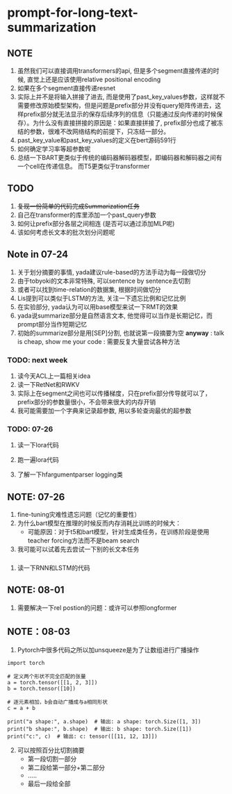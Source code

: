 # prompt-for-long-text-summarization

## NOTE
1. 虽然我们可以直接调用transformers的api, 但是多个segment直接传递的时候, 直觉上还是应该使用relative positional encoding
2. 如果在多个segment直接传递resnet
3. 实际上并不是将输入拼接了进去, 而是使用了past_key_values参数，这样就不需要修改原始模型架构，但是问题是prefix部分并没有query矩阵传进去，这样prefix部分就无法显示的保存后续序列的信息（只能通过反向传递的时候保存）。为什么没有直接拼接的原因是：如果直接拼接了, prefix部分也成了被冻结的参数，很难不改网络结构的前提下，只冻结一部分。
4. past_key_value和past_key_values的定义在bert源码591行
5. 如何确定学习率等超参数呢
6. 总结一下BART更类似于传统的编码器解码器模型，即编码器和解码器之间有一个cell在传递信息。
   而T5更类似于transformer

## TODO
1. ~~复现一份简单的代码完成Summarization任务~~
2. 自己在transformer的库里添加一个past_query参数
3. 如何让prefix部分各层之间相连 (是否可以通过添加MLP呢)
4. 该如何考虑长文本的批次划分问题呢


## Note in 07-24
1. 关于划分摘要的事情, yada建议rule-based的方法手动为每一段做切分
2. 由于tobyoki的文本非常特殊, 可以sentence by sentence去切割
3. 或者可以找到time-relation的数据集, 根据时间做切分
4. Lis提到可以类似于LSTM的方法, 关注一下遗忘比例和记忆比例
5. 在实验部分, yada认为可以用base模型来试一下RMT的效果
6. yada说summarize部分是自然语言文本, 他觉得可以当作是长期记忆，而prompt部分当作短期记忆
7. 初始的summarize部分是用[SEP]分割, 也就说第一段摘要为空
**anyway** : talk is cheap, show me your code
           : 需要反复大量尝试各种方法

### TODO: next week
1. 读今天ACL上一篇相关idea
2. 读一下RetNet和RWKV
3. 实际上在segment之间也可以传播梯度，只在prefix部分传导就可以了，prefix部分的参数量很小，不会带来很大的内存开销
4. 我可能需要加一个字典来记录超参数, 用以多轮查询最优的超参数



### TODO: 07-26 
1. 读一下lora代码
2. 跑一遍lora代码

3. 了解一下hfargumentparser logging类

## NOTE: 07-26
1. fine-tuning灾难性遗忘问题（记忆的重要性）
2. 为什么bart模型在推理的时候反而内存消耗比训练的时候大：
   * 可能原因：对于t5和bart模型，针对生成类任务，在训练阶段是使用teacher forcing方法而不是beam search
3. 我可能可以试着先去尝试一下别的长文本任务


### 
1. 读一下RNN和LSTM的代码


## NOTE: 08-01
1. 需要解决一下rel postion的问题：或许可以参照longformer

## NOTE：08-03
1. Pytorch中很多代码之所以加unsqueeze是为了让数组进行广播操作
```
import torch

# 定义两个形状不完全匹配的张量
a = torch.tensor([[1, 2, 3]])
b = torch.tensor([10])

# 逐元素相加，b会自动广播成与a相同形状
c = a + b

print("a shape:", a.shape)  # 输出: a shape: torch.Size([1, 3])
print("b shape:", b.shape)  # 输出: b shape: torch.Size([1])
print("c:", c)  # 输出: c: tensor([[11, 12, 13]])
```
2. 可以按照百分比切割摘要
   * 第一段切割一部分
   * 第二段给第一部分+第二部分
   * .....
   * 最后一段给全部